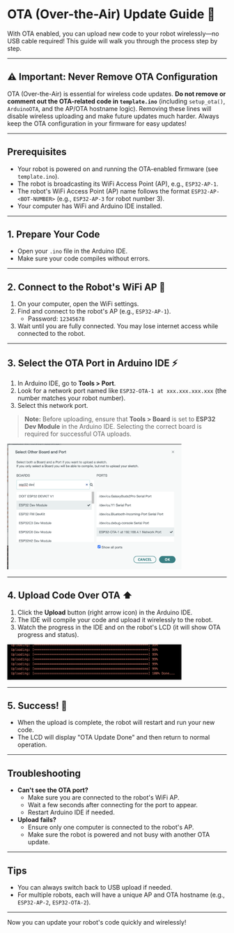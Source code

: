 # OTA (Over-the-Air) Update Guide 🚀

With OTA enabled, you can upload new code to your robot wirelessly—no USB cable required! This guide will walk you through the process step by step.

---

## ⚠️ Important: Never Remove OTA Configuration
OTA (Over-the-Air) is essential for wireless code updates. **Do not remove or comment out the OTA-related code in `template.ino`** (including `setup_ota()`, `ArduinoOTA`, and the AP/OTA hostname logic). Removing these lines will disable wireless uploading and make future updates much harder. Always keep the OTA configuration in your firmware for easy updates!

---

## Prerequisites
- Your robot is powered on and running the OTA-enabled firmware (see `template.ino`).
- The robot is broadcasting its WiFi Access Point (AP), e.g., `ESP32-AP-1`. 
- The robot's WiFi Access Point (AP) name follows the format `ESP32-AP-<BOT-NUMBER>` (e.g., `ESP32-AP-3` for robot number 3).
- Your computer has WiFi and Arduino IDE installed.

---

## 1. Prepare Your Code
- Open your `.ino` file in the Arduino IDE.
- Make sure your code compiles without errors.

---

## 2. Connect to the Robot's WiFi AP 📶
1. On your computer, open the WiFi settings.
2. Find and connect to the robot's AP (e.g., `ESP32-AP-1`).
   - Password: `12345678`
3. Wait until you are fully connected. You may lose internet access while connected to the robot.

---

## 3. Select the OTA Port in Arduino IDE ⚡
1. In Arduino IDE, go to **Tools > Port**.
2. Look for a network port named like `ESP32-OTA-1 at xxx.xxx.xxx.xxx` (the number matches your robot number).
3. Select this network port.
> **Note:** Before uploading, ensure that **Tools > Board** is set to **ESP32 Dev Module** in the Arduino IDE. Selecting the correct board is required for successful OTA uploads.
<img src="images/ota-select-port.png" alt="Select OTA Port in Arduino IDE" width="400"/>

---

## 4. Upload Code Over OTA ⬆️
1. Click the **Upload** button (right arrow icon) in the Arduino IDE.
2. The IDE will compile your code and upload it wirelessly to the robot.
3. Watch the progress in the IDE and on the robot's LCD (it will show OTA progress and status).

<img src="images/ota-upload-progress.png" alt="OTA Upload Progress" width="400"/>

---

## 5. Success! 🎉
- When the upload is complete, the robot will restart and run your new code.
- The LCD will display "OTA Update Done" and then return to normal operation.

---

## Troubleshooting
- **Can't see the OTA port?**
  - Make sure you are connected to the robot's WiFi AP.
  - Wait a few seconds after connecting for the port to appear.
  - Restart Arduino IDE if needed.
- **Upload fails?**
  - Ensure only one computer is connected to the robot's AP.
  - Make sure the robot is powered and not busy with another OTA update.

---

## Tips
- You can always switch back to USB upload if needed.
- For multiple robots, each will have a unique AP and OTA hostname (e.g., `ESP32-AP-2`, `ESP32-OTA-2`).

---

Now you can update your robot's code quickly and wirelessly!
